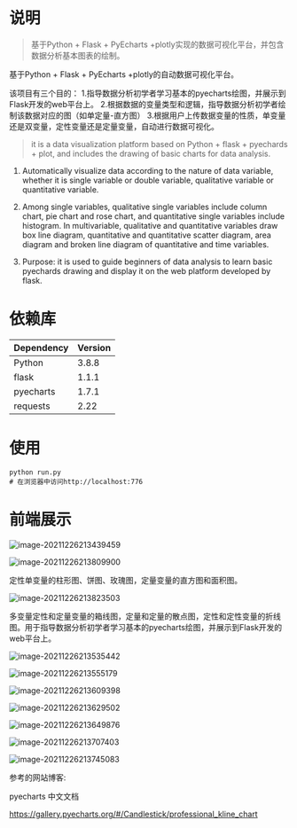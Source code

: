 # 
# 说明

>  基于Python + Flask + PyEcharts +plotly实现的数据可视化平台，并包含数据分析基本图表的绘制。

基于Python + Flask + PyEcharts +plotly的自动数据可视化平台。 

该项目有三个目的：
1.指导数据分析初学者学习基本的pyecharts绘图，并展示到Flask开发的web平台上。 
2.根据数据的变量类型和逻辑，指导数据分析初学者绘制该数据对应的图（如单定量-直方图） 
3.根据用户上传数据变量的性质，单变量还是双变量，定性变量还是定量变量，自动进行数据可视化。

> it is a data visualization platform based on Python + flask + pyechards + plot, and includes the drawing of basic charts for data analysis.



1. Automatically visualize data according to the nature of data variable, whether it is single variable or double variable, qualitative variable or quantitative variable.



2. Among single variables, qualitative single variables include column chart, pie chart and rose chart, and quantitative single variables include histogram. In multivariable, qualitative and quantitative variables draw box line diagram, quantitative and quantitative scatter diagram, area diagram and broken line diagram of quantitative and time variables.



3. Purpose: it is used to guide beginners of data analysis to learn basic pyechards drawing and display it on the web platform developed by flask.

# 依赖库
| Dependency | Version |
| ------ |------|
| Python | 3.8.8 |
| flask | 1.1.1 |
| pyecharts | 1.7.1 |
| requests | 2.22 |


# 使用
```
python run.py
# 在浏览器中访问http://localhost:776
```
# 前端展示

![image-20211226213439459](img/image-20211226213439459.png)

![image-20211226213809900](img/image-20211226213809900.png)

定性单变量的柱形图、饼图、玫瑰图，定量变量的直方图和面积图。

![image-20211226213823503](img/image-20211226213823503.png)

多变量定性和定量变量的箱线图，定量和定量的散点图，定性和定性变量的折线图。用于指导数据分析初学者学习基本的pyecharts绘图，并展示到Flask开发的web平台上。

![image-20211226213535442](img/image-20211226213535442.png)

![image-20211226213555179](img/image-20211226213555179.png)

![image-20211226213609398](img/image-20211226213609398.png)

![image-20211226213629502](img/image-20211226213629502.png)

![image-20211226213649876](img/image-20211226213649876.png)

![image-20211226213707403](img/image-20211226213707403.png)

![image-20211226213745083](img/image-20211226213745083.png)

参考的网站博客:

pyecharts 中文文档

https://gallery.pyecharts.org/#/Candlestick/professional_kline_chart
